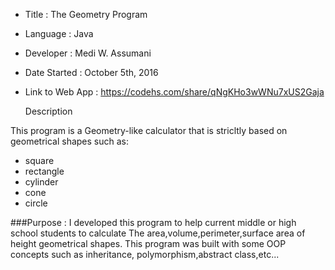 * Title : The Geometry Program
* Language : Java
* Developer : Medi W. Assumani
* Date Started : October 5th, 2016
* Link to Web App : https://codehs.com/share/qNgKHo3wWNu7xUS2Gaja

    Description
    
This program is a Geometry-like calculator that is stricltly based on geometrical shapes such as: 

* square
* rectangle
* cylinder
* cone
* circle


###Purpose : I developed this program to help current middle or high school students to calculate The area,volume,perimeter,surface area of height geometrical shapes. This program was built with some OOP concepts such as inheritance, polymorphism,abstract class,etc...
